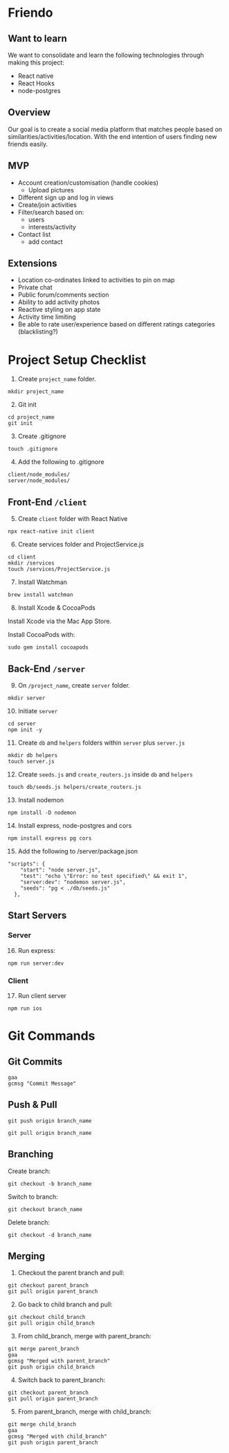 # Friendo

## Want to learn

We want to consolidate and learn the following technologies through making this project:

* React native
* React Hooks
* node-postgres

## Overview

Our goal is to create a social media platform that matches people based on similarities/activities/location. With the end intention of users finding new friends easily.

## MVP

* Account creation/customisation (handle cookies)
  * Upload pictures
* Different sign up and log in views
* Create/join activities
* Filter/search based on:
  * users
  * interests/activity
* Contact list
  * add contact

## Extensions

* Location co-ordinates linked to activities to pin on map
* Private chat
* Public forum/comments section
* Ability to add activity photos
* Reactive styling on app state
* Activity time limiting
* Be able to rate user/experience based on different ratings categories (blacklisting?)




# Project Setup Checklist

1. Create `project_name` folder. 
```
mkdir project_name
```
2. Git init
```
cd project_name
git init
```
3. Create .gitignore
```
touch .gitignore
```
4. Add the following to .gitignore
```
client/node_modules/
server/node_modules/
```

## Front-End `/client`

5. Create `client` folder with React Native
```
npx react-native init client
```

6. Create services folder and ProjectService.js

```
cd client
mkdir /services
touch /services/ProjectService.js
```

7. Install Watchman
  
```
brew install watchman
```

8. Install Xcode & CocoaPods

Install Xcode via the Mac App Store.

Install CocoaPods with:

```
sudo gem install cocoapods
```

## Back-End `/server`

9. On `/project_name`,
create `server` folder. 

```
mkdir server
```
10. Initiate `server`

```
cd server
npm init -y
```

11. Create `db` and `helpers` folders within `server` plus `server.js`
```
mkdir db helpers
touch server.js
```

12. Create `seeds.js` and `create_routers.js` inside `db` and `helpers`

```
touch db/seeds.js helpers/create_routers.js
```

13. Install nodemon
```
npm install -D nodemon
```

14. Install express, node-postgres and cors
```
npm install express pg cors
```

15. Add the following to /server/package.json

```
"scripts": {
    "start": "node server.js",
    "test": "echo \"Error: no test specified\" && exit 1",
    "server:dev": "nodemon server.js",
    "seeds": "pg < ./db/seeds.js"
  },
```


## Start Servers

### Server

16. Run express:

```
npm run server:dev
```

### Client

17. Run client server
    
```
npm run ios
```


# Git Commands

## Git Commits

```
gaa
gcmsg "Commit Message"
```

## Push & Pull

```
git push origin branch_name
```
```
git pull origin branch_name
```

## Branching
Create branch:

```
git checkout -b branch_name
```

Switch to branch:

```
git checkout branch_name
```

Delete branch:
```
git checkout -d branch_name
```

## Merging

1. Checkout the parent branch and pull:
```
git checkout parent_branch
git pull origin parent_branch
```
2. Go back to child branch and pull:
```
git checkout child_branch
git pull origin child_branch
```
3. From child_branch, merge with parent_branch:
```
git merge parent_branch
gaa
gcmsg "Merged with parent_branch"
git push origin child_branch
```
4. Switch back to parent_branch:
```
git checkout parent_branch
git pull origin parent_branch
```
5. From parent_branch, merge with child_branch:
```
git merge child_branch
gaa
gcmsg "Merged with child_branch"
git push origin parent_branch
```




